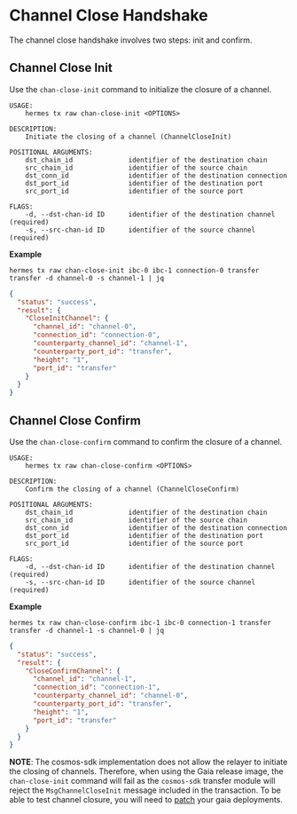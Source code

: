 # Channel Close Handshake

The channel close handshake involves two steps: init and confirm.

## Channel Close Init

Use the `chan-close-init` command to initialize the closure of a channel.

```shell
USAGE:
    hermes tx raw chan-close-init <OPTIONS>

DESCRIPTION:
    Initiate the closing of a channel (ChannelCloseInit)

POSITIONAL ARGUMENTS:
    dst_chain_id              identifier of the destination chain
    src_chain_id              identifier of the source chain
    dst_conn_id               identifier of the destination connection
    dst_port_id               identifier of the destination port
    src_port_id               identifier of the source port

FLAGS:
    -d, --dst-chan-id ID      identifier of the destination channel (required)
    -s, --src-chan-id ID      identifier of the source channel (required)
```

__Example__

```shell
hermes tx raw chan-close-init ibc-0 ibc-1 connection-0 transfer transfer -d channel-0 -s channel-1 | jq
```

```json
{
  "status": "success",
  "result": {
    "CloseInitChannel": {
      "channel_id": "channel-0",
      "connection_id": "connection-0",
      "counterparty_channel_id": "channel-1",
      "counterparty_port_id": "transfer",
      "height": "1",
      "port_id": "transfer"
    }
  }
}
```

## Channel Close Confirm

Use the `chan-close-confirm` command to confirm the closure of a channel.

```shell
USAGE:
    hermes tx raw chan-close-confirm <OPTIONS>

DESCRIPTION:
    Confirm the closing of a channel (ChannelCloseConfirm)

POSITIONAL ARGUMENTS:
    dst_chain_id              identifier of the destination chain
    src_chain_id              identifier of the source chain
    dst_conn_id               identifier of the destination connection
    dst_port_id               identifier of the destination port
    src_port_id               identifier of the source port

FLAGS:
    -d, --dst-chan-id ID      identifier of the destination channel (required)
    -s, --src-chan-id ID      identifier of the source channel (required)
```

__Example__

```shell
hermes tx raw chan-close-confirm ibc-1 ibc-0 connection-1 transfer transfer -d channel-1 -s channel-0 | jq
```

```json
{
  "status": "success",
  "result": {
    "CloseConfirmChannel": {
      "channel_id": "channel-1",
      "connection_id": "connection-1",
      "counterparty_channel_id": "channel-0",
      "counterparty_port_id": "transfer",
      "height": "1",
      "port_id": "transfer"
    }
  }
}
```

__NOTE__: The cosmos-sdk implementation does not allow the relayer to initiate the closing of channels.
Therefore, when using the Gaia release image, the `chan-close-init` command will
fail as the `cosmos-sdk` transfer module will reject the `MsgChannelCloseInit` message included in the transaction.
To be able to test channel closure, you will need to [patch](./help.html#patching-gaia) your gaia deployments.

